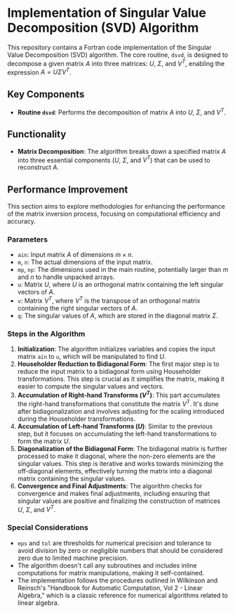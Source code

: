 # Implementation of Singular Value Decomposition (SVD) Algorithm

This repository contains a Fortran code implementation of the Singular Value Decomposition (SVD) algorithm. The core routine, `dsvd`, is designed to decompose a given matrix $A$ into three matrices: $U$, $\Sigma$, and $V^T$, enabling the expression $A = U\Sigma V^T$.

## Key Components

- **Routine `dsvd`**: Performs the decomposition of matrix $A$ into $U$, $\Sigma$, and $V^T$.

## Functionality

- **Matrix Decomposition**: The algorithm breaks down a specified matrix $A$ into three essential components ($U$, $\Sigma$, and $V^T$) that can be used to reconstruct $A$.

## Performance Improvement

This section aims to explore methodologies for enhancing the performance of the matrix inversion process, focusing on computational efficiency and accuracy.

### Parameters

- `ain`: Input matrix $A$ of dimensions $m \times n$.
- `m`, `n`: The actual dimensions of the input matrix.
- `mp`, `np`: The dimensions used in the main routine, potentially larger than $m$ and $n$ to handle unpacked arrays.
- `u`: Matrix $U$, where $U$ is an orthogonal matrix containing the left singular vectors of $A$.
- `v`: Matrix $V^T$, where $V^T$ is the transpose of an orthogonal matrix containing the right singular vectors of $A$.
- `q`: The singular values of $A$, which are stored in the diagonal matrix $\Sigma$.

### Steps in the Algorithm

1. **Initialization**: The algorithm initializes variables and copies the input matrix `ain` to `u`, which will be manipulated to find $U$.
2. **Householder Reduction to Bidiagonal Form**: The first major step is to reduce the input matrix to a bidiagonal form using Householder transformations. This step is crucial as it simplifies the matrix, making it easier to compute the singular values and vectors.
3. **Accumulation of Right-hand Transforms ($V^T$)**: This part accumulates the right-hand transformations that constitute the matrix $V^T$. It's done after bidiagonalization and involves adjusting for the scaling introduced during the Householder transformations.
4. **Accumulation of Left-hand Transforms ($U$)**: Similar to the previous step, but it focuses on accumulating the left-hand transformations to form the matrix $U$.
5. **Diagonalization of the Bidiagonal Form**: The bidiagonal matrix is further processed to make it diagonal, where the non-zero elements are the singular values. This step is iterative and works towards minimizing the off-diagonal elements, effectively turning the matrix into a diagonal matrix containing the singular values.
6. **Convergence and Final Adjustments**: The algorithm checks for convergence and makes final adjustments, including ensuring that singular values are positive and finalizing the construction of matrices $U$, $\Sigma$, and $V^T$.

### Special Considerations

- `eps` and `tol` are thresholds for numerical precision and tolerance to avoid division by zero or negligible numbers that should be considered zero due to limited machine precision.
- The algorithm doesn't call any subroutines and includes inline computations for matrix manipulations, making it self-contained.
- The implementation follows the procedures outlined in Wilkinson and Reinsch's "Handbook for Automatic Computation, Vol 2 - Linear Algebra," which is a classic reference for numerical algorithms related to linear algebra.

